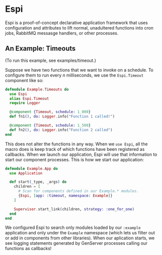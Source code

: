 # Espi

Espi is a proof-of-concept declarative application framework that uses configuration and attributes to lift normal, unadultered functions into cron jobs, RabbitMQ messasge handlers, or other processes.

## An Example: Timeouts 

(To run this example, see examples/timeout.)

Suppose we have two functions that we want to invoke on a schedule. To configure them to run every _n_ milliseconds, we use the `Espi.Timeout` component like so:

```elixir
defmodule Example.Timeouts do
  use Espi
  alias Espi.Timeout
  require Logger

  @component {Timeout, schedule: 1_000}
  def fn1(), do: Logger.info("Function 1 called!")

  @component {Timeout, schedule: 1_500}
  def fn2(), do: Logger.info("Function 2 called")
end
```

This does not alter the functions in any way. When we `use Espi`, all the macro does is keep track of which functions have been registered as callbacks. When we launch our application, Espi will use that information to start our component processes. This is how we start our application:

```elixir
defmodule Example.App do
  use Application

  def start(_type, _args) do
    children = [
      # Scan for components defined in our Example.* modules.
      {Espi, [app: :timeout, namespace: Example]}
    ]

    Supervisor.start_link(children, strategy: :one_for_one)
  end
end
```

We configured Espi to search only modules loaded by our `:example` application and only under the `Example` namespace (which lets us filter out or add in components from other libraries). When our aplication starts, we see logging statements generated by GenServer processes calling our functions as callbacks!
